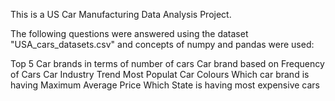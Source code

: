 This is a US Car Manufacturing Data Analysis Project.

The following questions were answered using the dataset "USA_cars_datasets.csv" and concepts of numpy and pandas were used:

Top 5 Car brands in terms of number of cars
Car brand based on Frequency of Cars
Car Industry Trend
Most Populat Car Colours
Which car brand is having Maximum Average Price
Which State is having most expensive cars
